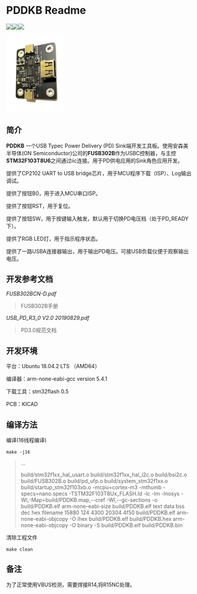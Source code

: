# PDDKB Readme

<img src="https://img.shields.io/badge/SoftwareVer-1.0.2-green" /><img src="https://img.shields.io/badge/Hardware-1.1-blue" /><img src="https://img.shields.io/badge/Spray0-21%2F5-red" />

<img src=".\img\brd.jpg" alt="brd" style="zoom: 20%;" />

## 简介

**PDDKB** 一个USB Typec Power Delivery (PD) Sink端开发工具板。使用安森美半导体(ON Semiconductor)公司的**FUSB302B**作为USBC控制器，与主控**STM32F103T8U6**之间通过iic连接。用于PD供电应用的Sink角色应用开发。

提供了CP2102 UART to USB bridge芯片，用于MCU程序下载（ISP）、Log输出调试。

提供了按钮B0，用于进入MCU串口ISP。

提供了按钮RST，用于复位。

提供了按钮SW，用于按键输入触发，默认用于切换PD电压档（处于PD_READY下）。

提供了RGB LED灯，用于指示程序状态。

提供了一路USBA连接器输出，用于输出PD电压。可接USB负载仪便于观察输出电压。

## 开发参考文档

*FUSB302BCN-D.pdf*

> FUSB302B手册

*USB_PD_R3_0 V2.0 20190829.pdf*

> PD3.0规范文档

## 开发环境

平台：Ubuntu 18.04.2 LTS （AMD64）

编译器：arm-none-eabi-gcc version 5.4.1

下载工具：stm32flash 0.5

PCB：KICAD

## 编译方法

编译(16线程编译)

```
make -j16
```

> ...
>
> build/stm32f1xx_hal_usart.o build/stm32f1xx_hal_i2c.o build/bsi2c.o build/FUSB302B.o build/pd_ufp.o build/system_stm32f1xx.o build/startup_stm32f103xb.o -mcpu=cortex-m3 -mthumb   -specs=nano.specs -TSTM32F103T8Ux_FLASH.ld  -lc -lm -lnosys  -Wl,-Map=build/PDDKB.map,--cref -Wl,--gc-sections -o build/PDDKB.elf
> arm-none-eabi-size build/PDDKB.elf
>    text    data     bss     dec     hex filename
>   15880     124    4300   20304    4f50 build/PDDKB.elf
> arm-none-eabi-objcopy -O ihex build/PDDKB.elf build/PDDKB.hex
> arm-none-eabi-objcopy -O binary -S build/PDDKB.elf build/PDDKB.bin

清除工程文件

```
make clean
```

## 备注

为了正常使用VBUS检测，需要焊接R14,将R15NC处理。